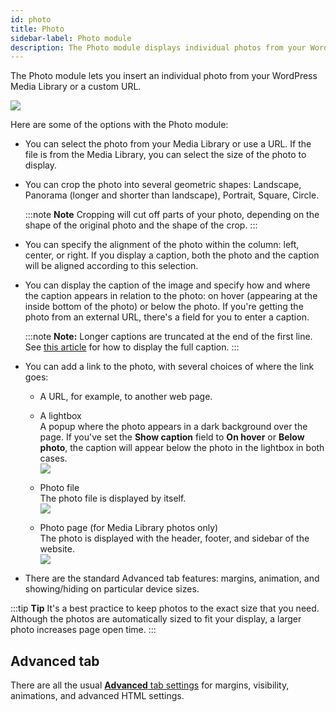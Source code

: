```yaml
---
id: photo
title: Photo
sidebar-label: Photo module
description: The Photo module displays individual photos from your WordPress Media Library or a custom URL and style options such as cropping, borders, and shadows.
---
```


The Photo module lets you insert an individual photo from your WordPress Media
Library or a custom URL.

![](/img/photo-module-1.png)

Here are some of the options with the Photo module:

* You can select the photo from your Media Library or use a URL. If the file is from the Media Library, you can select the size of the photo to display.

* You can crop the photo into several geometric shapes: Landscape, Panorama (longer and shorter than landscape), Portrait, Square, Circle.

  :::note **Note**
  Cropping will cut off parts of your photo, depending on the shape of
  the original photo and the shape of the crop.
  :::

* You can specify the alignment of the photo within the column: left, center, or right. If you display a caption, both the photo and the caption will be aligned according to this selection.

* You can display the caption of the image and specify how and where the caption appears in relation to the photo: on hover (appearing at the inside bottom of the photo) or below the photo. If you're getting the photo from an external URL, there's a field for you to enter a caption.

  :::note **Note:**
  Longer captions are truncated at the end of the first line. See [this article](/beaver-builder/layouts/modules/photo/display-full-captions-under-photos.md) for how to display the full caption.
  :::

* You can add a link to the photo, with several choices of where the link goes:
  * A URL, for example, to another web page.
  * A lightbox  
  A popup where the photo appears in a dark background over the page. If you've
  set the **Show caption** field to **On hover** or **Below photo**, the
  caption will appear below the photo in the lightbox in both cases.  
  ![](/img/photo-module-2.jpg)

  * Photo file  
  The photo file is displayed by itself.  
  ![](/img/photo-module-3.jpg)

  * Photo page (for Media Library photos only)  
  The photo is displayed with the header, footer, and sidebar of the website.  
  ![](/img/photo-module-4.jpg)

* There are the standard Advanced tab features: margins, animation, and showing/hiding on particular device sizes.

:::tip **Tip**
It's a best practice to keep photos to the exact size that you need.
Although the photos are automatically sized to fit your display, a larger
photo increases page open time.
:::

## Advanced tab

There are all the usual [**Advanced** tab settings](/beaver-builder/layouts/advanced-tab-rows-columns-modules.md) for margins, visibility, animations, and advanced HTML settings.


